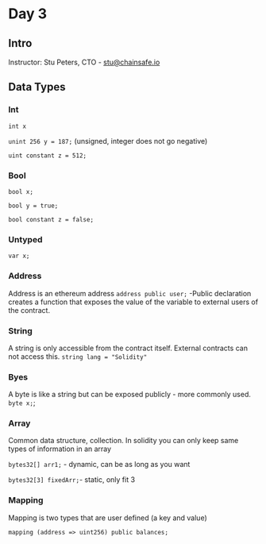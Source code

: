 # Day 3

## Intro
Instructor: Stu Peters, CTO - stu@chainsafe.io


## Data Types

### Int

`int x`

`unint 256 y = 187;` (unsigned, integer does not go negative)

`uint constant z = 512;`

### Bool
`bool x;`

`bool y = true;`

`bool constant z = false;`


### Untyped
`var x;`

### Address

Address is an ethereum address
`address public user;`
-Public declaration creates a function that exposes the value of the variable to external users of the contract.

### String

A string is only accessible from the contract itself. External contracts can not access this.
`string lang = "Solidity"`

### Byes

A byte is like a string but can be exposed publicly - more commonly used.
`byte x;`;

### Array

Common data structure, collection. In solidity you can only keep same types of information in an array

`bytes32[] arr1;` - dynamic, can be as long as you want

`bytes32[3] fixedArr;`- static, only fit 3

### Mapping
Mapping is two types that are user defined (a key and value)

`mapping (address => uint256) public balances;`